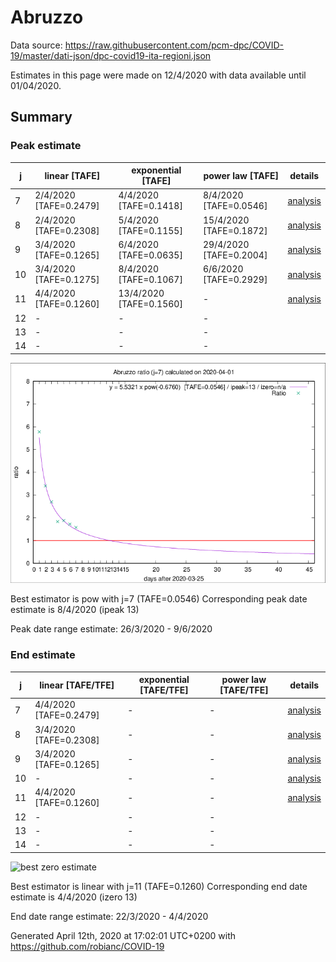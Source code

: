 # Abruzzo


Data source: https://raw.githubusercontent.com/pcm-dpc/COVID-19/master/dati-json/dpc-covid19-ita-regioni.json

Estimates in this page were made on 12/4/2020 with data available until 01/04/2020.


## Summary 

### Peak estimate 
|j|linear [TAFE]|exponential [TAFE]|power law [TAFE]|details|
|---|----|-----------|---------|-------|
|7|2/4/2020 [TAFE=0.2479]|4/4/2020 [TAFE=0.1418]|8/4/2020 [TAFE=0.0546]|[analysis](COVID-19_abruzzo_j7_2020-04-01.md)|
|8|2/4/2020 [TAFE=0.2308]|5/4/2020 [TAFE=0.1155]|15/4/2020 [TAFE=0.1872]|[analysis](COVID-19_abruzzo_j8_2020-04-01.md)|
|9|3/4/2020 [TAFE=0.1265]|6/4/2020 [TAFE=0.0635]|29/4/2020 [TAFE=0.2004]|[analysis](COVID-19_abruzzo_j9_2020-04-01.md)|
|10|3/4/2020 [TAFE=0.1275]|8/4/2020 [TAFE=0.1067]|6/6/2020 [TAFE=0.2929]|[analysis](COVID-19_abruzzo_j10_2020-04-01.md)|
|11|4/4/2020 [TAFE=0.1260]|13/4/2020 [TAFE=0.1560]|-|[analysis](COVID-19_abruzzo_j11_2020-04-01.md)|
|12|-|-|-||
|13|-|-|-||
|14|-|-|-||

![best peak estimate](COVID-19_abruzzo_j7_2020-04-01.png)

Best estimator is pow with j=7 (TAFE=0.0546)
Corresponding peak date estimate is 8/4/2020 (ipeak 13)


Peak date range estimate: 26/3/2020 - 9/6/2020

### End estimate 
|j|linear [TAFE/TFE]|exponential [TAFE/TFE]|power law [TAFE/TFE]|details|
|---|----|-----------|---------|-------|
|7|4/4/2020 [TAFE=0.2479]|-|-|[analysis](COVID-19_abruzzo_j7_2020-04-01.md)|
|8|3/4/2020 [TAFE=0.2308]|-|-|[analysis](COVID-19_abruzzo_j8_2020-04-01.md)|
|9|3/4/2020 [TAFE=0.1265]|-|-|[analysis](COVID-19_abruzzo_j9_2020-04-01.md)|
|10|-|-|-|[analysis](COVID-19_abruzzo_j10_2020-04-01.md)|
|11|4/4/2020 [TAFE=0.1260]|-|-|[analysis](COVID-19_abruzzo_j11_2020-04-01.md)|
|12|-|-|-||
|13|-|-|-||
|14|-|-|-||

![best zero estimate](COVID-19_abruzzo_j11_2020-04-01.png)

Best estimator is linear with j=11 (TAFE=0.1260)
Corresponding end date estimate is 4/4/2020 (izero 13)


End date range estimate: 22/3/2020 - 4/4/2020

Generated April 12th, 2020 at 17:02:01 UTC+0200 with https://github.com/robianc/COVID-19
